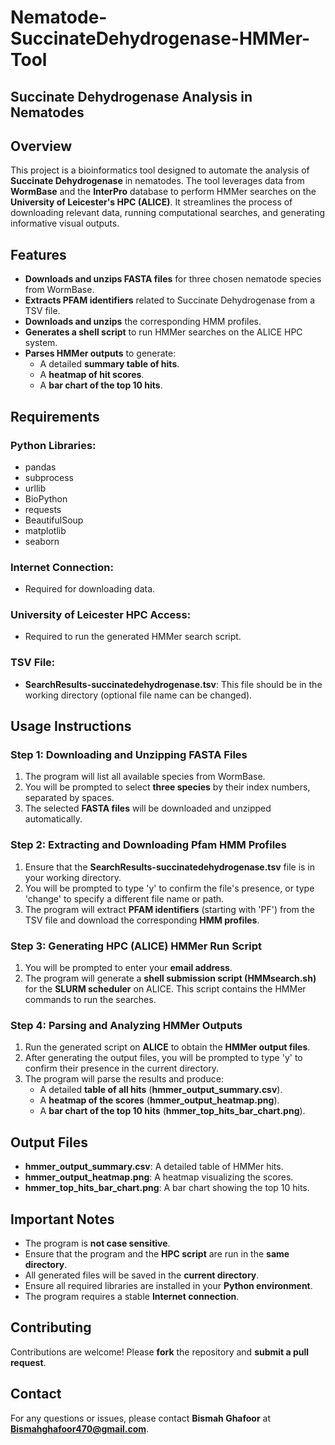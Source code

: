 # Nematode-SuccinateDehydrogenase-HMMer-Tool
## Succinate Dehydrogenase Analysis in Nematodes

## Overview
This project is a bioinformatics tool designed to automate the analysis of **Succinate Dehydrogenase** in nematodes. The tool leverages data from **WormBase** and the **InterPro** database to perform HMMer searches on the **University of Leicester's HPC (ALICE)**. It streamlines the process of downloading relevant data, running computational searches, and generating informative visual outputs.

## Features
- **Downloads and unzips FASTA files** for three chosen nematode species from WormBase.
- **Extracts PFAM identifiers** related to Succinate Dehydrogenase from a TSV file.
- **Downloads and unzips** the corresponding HMM profiles.
- **Generates a shell script** to run HMMer searches on the ALICE HPC system.
- **Parses HMMer outputs** to generate:
  - A detailed **summary table of hits**.
  - A **heatmap of hit scores**.
  - A **bar chart of the top 10 hits**.

## Requirements

### Python Libraries:
- pandas
- subprocess
- urllib
- BioPython
- requests
- BeautifulSoup
- matplotlib
- seaborn

### Internet Connection:
- Required for downloading data.

### University of Leicester HPC Access:
- Required to run the generated HMMer search script.

### TSV File:
- **SearchResults-succinatedehydrogenase.tsv**: This file should be in the working directory (optional file name can be changed).

## Usage Instructions

### Step 1: Downloading and Unzipping FASTA Files
1. The program will list all available species from WormBase.
2. You will be prompted to select **three species** by their index numbers, separated by spaces.
3. The selected **FASTA files** will be downloaded and unzipped automatically.

### Step 2: Extracting and Downloading Pfam HMM Profiles
1. Ensure that the **SearchResults-succinatedehydrogenase.tsv** file is in your working directory.
2. You will be prompted to type 'y' to confirm the file's presence, or type 'change' to specify a different file name or path.
3. The program will extract **PFAM identifiers** (starting with 'PF') from the TSV file and download the corresponding **HMM profiles**.

### Step 3: Generating HPC (ALICE) HMMer Run Script
1. You will be prompted to enter your **email address**.
2. The program will generate a **shell submission script (HMMsearch.sh)** for the **SLURM scheduler** on ALICE. This script contains the HMMer commands to run the searches.

### Step 4: Parsing and Analyzing HMMer Outputs
1. Run the generated script on **ALICE** to obtain the **HMMer output files**.
2. After generating the output files, you will be prompted to type 'y' to confirm their presence in the current directory.
3. The program will parse the results and produce:
   - A detailed **table of all hits** (**hmmer_output_summary.csv**).
   - A **heatmap of the scores** (**hmmer_output_heatmap.png**).
   - A **bar chart of the top 10 hits** (**hmmer_top_hits_bar_chart.png**).

## Output Files
- **hmmer_output_summary.csv**: A detailed table of HMMer hits.
- **hmmer_output_heatmap.png**: A heatmap visualizing the scores.
- **hmmer_top_hits_bar_chart.png**: A bar chart showing the top 10 hits.

## Important Notes
- The program is **not case sensitive**.
- Ensure that the program and the **HPC script** are run in the **same directory**.
- All generated files will be saved in the **current directory**.
- Ensure all required libraries are installed in your **Python environment**.
- The program requires a stable **Internet connection**.

## Contributing
Contributions are welcome! Please **fork** the repository and **submit a pull request**.

## Contact
For any questions or issues, please contact **Bismah Ghafoor** at **Bismahghafoor470@gmail.com**.
